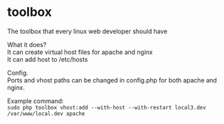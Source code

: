 # toolbox  
The toolbox that every linux web developer should have  

What it does?  
It can create virtual host files for apache and nginx  
It can add host to /etc/hosts  

Config.  
Ports and vhost paths can be changed in config.php for both apache and nginx.

Example command:  
`sudo php toolbox vhost:add --with-host --with-restart local3.dev /var/www/local.dev apache`
